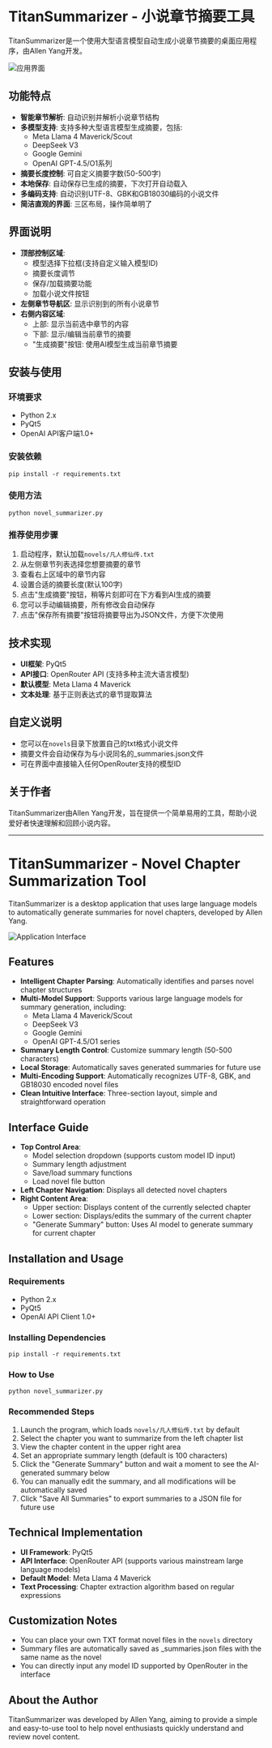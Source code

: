 # TitanSummarizer - 小说章节摘要工具

TitanSummarizer是一个使用大型语言模型自动生成小说章节摘要的桌面应用程序，由Allen Yang开发。

![应用界面](./images/UI.png)

## 功能特点

- **智能章节解析**: 自动识别并解析小说章节结构
- **多模型支持**: 支持多种大型语言模型生成摘要，包括:
  - Meta Llama 4 Maverick/Scout
  - DeepSeek V3
  - Google Gemini
  - OpenAI GPT-4.5/O1系列
- **摘要长度控制**: 可自定义摘要字数(50-500字)
- **本地保存**: 自动保存已生成的摘要，下次打开自动载入
- **多编码支持**: 自动识别UTF-8、GBK和GB18030编码的小说文件
- **简洁直观的界面**: 三区布局，操作简单明了

## 界面说明

- **顶部控制区域**: 
  - 模型选择下拉框(支持自定义输入模型ID)
  - 摘要长度调节
  - 保存/加载摘要功能
  - 加载小说文件按钮
- **左侧章节导航区**: 显示识别到的所有小说章节
- **右侧内容区域**: 
  - 上部: 显示当前选中章节的内容
  - 下部: 显示/编辑当前章节的摘要
  - "生成摘要"按钮: 使用AI模型生成当前章节摘要

## 安装与使用

### 环境要求
- Python 2.x
- PyQt5
- OpenAI API客户端1.0+

### 安装依赖

```
pip install -r requirements.txt
```

### 使用方法

```
python novel_summarizer.py
```

### 推荐使用步骤

1. 启动程序，默认加载`novels/凡人修仙传.txt`
2. 从左侧章节列表选择您想要摘要的章节
3. 查看右上区域中的章节内容
4. 设置合适的摘要长度(默认100字)
5. 点击"生成摘要"按钮，稍等片刻即可在下方看到AI生成的摘要
6. 您可以手动编辑摘要，所有修改会自动保存
7. 点击"保存所有摘要"按钮将摘要导出为JSON文件，方便下次使用

## 技术实现

- **UI框架**: PyQt5
- **API接口**: OpenRouter API (支持多种主流大语言模型)
- **默认模型**: Meta Llama 4 Maverick
- **文本处理**: 基于正则表达式的章节提取算法

## 自定义说明

- 您可以在`novels`目录下放置自己的txt格式小说文件
- 摘要文件会自动保存为与小说同名的_summaries.json文件
- 可在界面中直接输入任何OpenRouter支持的模型ID

## 关于作者

TitanSummarizer由Allen Yang开发，旨在提供一个简单易用的工具，帮助小说爱好者快速理解和回顾小说内容。

---

# TitanSummarizer - Novel Chapter Summarization Tool

TitanSummarizer is a desktop application that uses large language models to automatically generate summaries for novel chapters, developed by Allen Yang.

![Application Interface](./images/UI.png)

## Features

- **Intelligent Chapter Parsing**: Automatically identifies and parses novel chapter structures
- **Multi-Model Support**: Supports various large language models for summary generation, including:
  - Meta Llama 4 Maverick/Scout
  - DeepSeek V3
  - Google Gemini
  - OpenAI GPT-4.5/O1 series
- **Summary Length Control**: Customize summary length (50-500 characters)
- **Local Storage**: Automatically saves generated summaries for future use
- **Multi-Encoding Support**: Automatically recognizes UTF-8, GBK, and GB18030 encoded novel files
- **Clean Intuitive Interface**: Three-section layout, simple and straightforward operation

## Interface Guide

- **Top Control Area**: 
  - Model selection dropdown (supports custom model ID input)
  - Summary length adjustment
  - Save/load summary functions
  - Load novel file button
- **Left Chapter Navigation**: Displays all detected novel chapters
- **Right Content Area**: 
  - Upper section: Displays content of the currently selected chapter
  - Lower section: Displays/edits the summary of the current chapter
  - "Generate Summary" button: Uses AI model to generate summary for current chapter

## Installation and Usage

### Requirements
- Python 2.x
- PyQt5
- OpenAI API Client 1.0+

### Installing Dependencies

```
pip install -r requirements.txt
```

### How to Use

```
python novel_summarizer.py
```

### Recommended Steps

1. Launch the program, which loads `novels/凡人修仙传.txt` by default
2. Select the chapter you want to summarize from the left chapter list
3. View the chapter content in the upper right area
4. Set an appropriate summary length (default is 100 characters)
5. Click the "Generate Summary" button and wait a moment to see the AI-generated summary below
6. You can manually edit the summary, and all modifications will be automatically saved
7. Click "Save All Summaries" to export summaries to a JSON file for future use

## Technical Implementation

- **UI Framework**: PyQt5
- **API Interface**: OpenRouter API (supports various mainstream large language models)
- **Default Model**: Meta Llama 4 Maverick
- **Text Processing**: Chapter extraction algorithm based on regular expressions

## Customization Notes

- You can place your own TXT format novel files in the `novels` directory
- Summary files are automatically saved as _summaries.json files with the same name as the novel
- You can directly input any model ID supported by OpenRouter in the interface

## About the Author

TitanSummarizer was developed by Allen Yang, aiming to provide a simple and easy-to-use tool to help novel enthusiasts quickly understand and review novel content. 